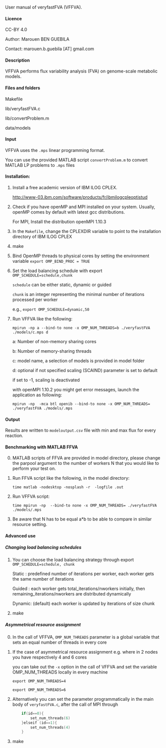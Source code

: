 User manual of veryfastFVA (VFFVA).

#### Licence
CC-BY 4.0

Author: Marouen BEN GUEBILA 

Contact: marouen.b.guebila [AT] gmail.com

#### Description
VFFVA performs flux variability analysis (FVA) on genome-scale metabolic models.

#### Files and folders
Makefile

lib/veryfastFVA.c

lib/convertProblem.m

data/models

#### Input
VFFVA uses the `.mps` linear programming format.

You can use the provided MATLAB script `convertProblem.m` to convert MATLAB LP problems to `.mps` files

#### Installation:
1. Install a free academic version of IBM ILOG CPLEX.

	http://www-03.ibm.com/software/products/fr/ibmilogcpleoptistud

2. Check if you have openMP and MPI installed on your system. Usually, openMP comes by default with latest gcc distributions.

	For MPI, Install the distribution openMPI 1.10.3 

3. In the `Makefile`, change the CPLEXDIR variable to point to the installation directory of IBM ILOG CPLEX

4. make

5. Bind OpenMP threads to physical cores by setting the environment variable
`export OMP_BIND_PROC = TRUE`

6. Set the load balancing schedule with export `OMP_SCHEDULE=schedule,chunk`

	`schedule` can be either static, dynamic or guided

	`chunk` is an integer representing the minimal number of iterations processed per worker

	e.g., `export OMP_SCHEDULE=dynamic,50`

7. Run VFFVA like the following:

	`mpirun -np a --bind-to none -x OMP_NUM_THREADS=b ./veryfastFVA ./models/c.mps d`

	a: Number of non-memory sharing cores

	b: Number of memory-sharing threads

	c: model name, a selection of models is provided in model folder

	d: optional if not specified scaling (SCAIND) parameter is set to default

	if set to -1, scaling is deactivated

	with openMPI 1.10.2 you might get error messages, launch the application as following:

	`mpirun -np  -mca btl openib --bind-to none -x OMP_NUM_THREADS= ./veryfastFVA ./models/.mps `

#### Output
Results are written to `modeloutput.csv` file with min and max flux for every reaction.

#### Benchmarking with MATLAB FFVA
0. MATLAB scripts of FFVA are provided in model directory, please change the parpool argument to the number of workers N that you would like to perform your test on. 

1. Run FFVA script like the following, in the model directory:

	`time matlab -nodesktop -nosplash -r  -logfile .out`

2. Run VFFVA script:

	`time mpirun -np  --bind-to none -x OMP_NUM_THREADS= ./veryfastFVA ./models/.mps `

3. Be aware that N has to be equal a*b to be able to compare in similar resource setting.

#### Advanced use

##### Changing load balancing schedules
1. You can choose the load balancing strategy through export `OMP_SCHEDULE=schedule, chunk`

    Static : predefined number of iterations per worker, each worker gets the same number of iterations

    Guided : each worker gets total_iterations/nworkers initially, then remaining_iterations/nworkers are distributed dynamically

    Dynamic: (default) each worker is updated by iterations of size chunk 

2. make

##### Asymmetrical resource assignment
0. In the call of VFFVA, `OMP_NUM_THREADS` parameter is a global variable that sets an equal number of threads in every core

1. If the case of asymmetrical resource assignment e.g. where in 2 nodes you have respectively 4 and 6 cores

	you can take out the `-x` option in the call of VFFVA and set the variable OMP_NUM_THREADS locally in every machine

	`export OMP_NUM_THREADS=4`

	`export OMP_NUM_THREADS=6`

2. Alternatively you can set the parameter programmatically in the main body of `veryfastFVA.c`, after the call of MPI through

	```c
    	if(id==0){
	        set_num_threads(6)
	    }elseif (id==1){
        	set_num_threads(4)
	    }
	```
3. make

